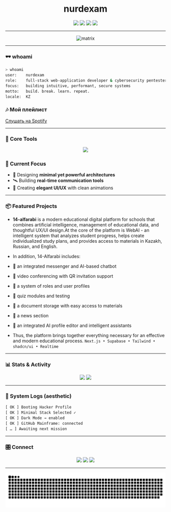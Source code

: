 <h1 align="center">
  nurdexam
</h1>

<p align="center">
  <a href="#"><img src="https://img.shields.io/badge/OS-Linux-00FF9C?style=for-the-badge&logo=Linux&logoColor=111" /></a>
  <a href="#"><img src="https://img.shields.io/badge/Editor-VS%20Code-00FF9C?style=for-the-badge&logo=visualstudiocode&logoColor=111" /></a>
  <a href="#"><img src="https://img.shields.io/badge/Focus-Elegant%20Code%20%26%20Clean%20UI-00FF9C?style=for-the-badge" /></a>
  <a href="#"><img src="https://komarev.com/ghpvc/?username=nurdevtech&style=for-the-badge&color=00FF9C&label=VISITORS" /></a>
</p>

---

<p align="center">
  <img src="https://i.pinimg.com/originals/0f/1b/a3/0f1ba3323de4711a314119a80205c0bf.gif" width="100%" height="400" alt="matrix"/>
</p>

---

### 🕶️ whoami

```bash
> whoami
user:    nurdexam
role:    full-stack web-application developer & cybersecurity pentester
focus:   building intuitive, performant, secure systems
motto:   build. break. learn. repeat.
locale:  KZ
```

### 🎶 Мой плейлист
[Слушать на Spotify](https://open.spotify.com/playlist/5gYZ7fKVVpzYYxV5XblEIk?si=0285f5f9c77c44a8)

---
### 🧰 Core Tools

<p align="center">
  <img src="https://skillicons.dev/icons?i=react,nextjs,vue,ts,nodejs,postgres,supabase,tailwind,git,linux,vscode,firebase" />
</p>

### 🧪 Current Focus

* 🚀 Designing **minimal yet powerful architectures**
* 🛰️ Building **real‑time communication tools**
* 🎨 Creating **elegant UI/UX** with clean animations

---

### 📦 Featured Projects

* **14-alfarabi** is a modern educational digital platform for schools that combines artificial intelligence, management of educational data, and thoughtful UX/UI design.At the core of the platform is WebAI - an intelligent system that analyzes student progress, helps create individualized study plans, and provides access to materials in Kazakh, Russian, and English.

* In addition, 14-Alfarabi includes:
* 📩 an integrated messenger and AI-based chatbot
* 🎥 video conferencing with QR invitation support
* 👥 a system of roles and user profiles
* 📝 quiz modules and testing
* 📂 a document storage with easy access to materials
* 📰 a news section
* 🤖 an integrated AI profile editor and intelligent assistants
* Thus, the platform brings together everything necessary for an effective and modern educational process.
  `Next.js • Supabase • Tailwind • shadcn/ui • Realtime`

---

### 📊 Stats & Activity

<p align="center">
  <img src="https://github-readme-stats.vercel.app/api?username=nurdexam&show_icons=true&theme=radical&hide_border=true" height="170"/>
  <img src="https://github-readme-streak-stats.herokuapp.com/?user=nurdexam&theme=radical&hide_border=true" height="170"/>
</p>



---

### 🧩 System Logs (aesthetic)

```txt
[ OK ] Booting Hacker Profile
[ OK ] Minimal Stack Selected ✓
[ OK ] Dark Mode → enabled
[ OK ] GitHub Mainframe: connected
[ … ] Awaiting next mission
```

---

### 🎛️ Connect

<p align="center">
  <a href="https://t.me/nurdexam"><img src="https://img.shields.io/badge/Telegram-00A8E8?style=for-the-badge&logo=telegram&logoColor=white"/></a>
  <a href="https://www.youtube.com/@nurdexam"><img src="https://img.shields.io/badge/Youtube-FF0050?style=for-the-badge&logo=YouTube&logoColor=white"/></a>
  <a href="mailto:viltia40@gmail.com"><img src="https://img.shields.io/badge/Email-FF0050?style=for-the-badge&logo=gmail&logoColor=white"/></a>
</p>

---

<p align="center">
  <img src="https://raw.githubusercontent.com/Platane/snk/output/github-contribution-grid-snake.svg" alt="snake"/>
</p>

